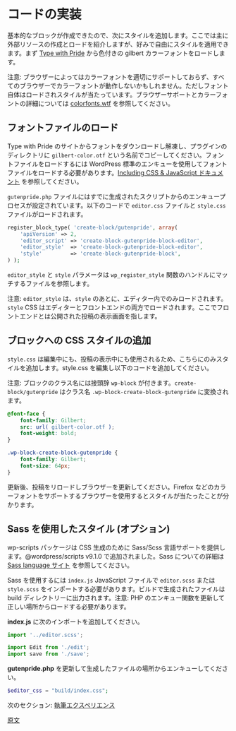 <!-- 
# Code Implementation
 -->
# コードの実装
<!-- 
The basic block is in place, the next step is to add styles to the block. Feel free to style and adjust for your own preference, the main lesson is showing how to create and load external resources. For this example we're going to load the colorized gilbert font from [Type with Pride](https://www.typewithpride.com/).

Note: The color may not work with all browsers until they support the proper color font properly, but the font itself still loads and styles. See [colorfonts.wtf](https://www.colorfonts.wtf/) for browser support and details on color fonts.
 -->
基本的なブロックが作成できたので、次にスタイルを追加します。ここでは主に外部リソースの作成とロードを紹介しますが、好みで自由にスタイルを適用できます。まず [Type with Pride](https://www.typewithpride.com/) から色付きの gilbert カラーフォントをロードします。

注意: ブラウザーによってはカラーフォントを適切にサポートしておらず、すべてのブラウザーでカラーフォントが動作しないかもしれません。ただしフォント自体はロードされスタイルが当たっています。ブラウザーサポートとカラーフォントの詳細については [colorfonts.wtf](https://www.colorfonts.wtf/) を参照してください。

<!-- 
## Load Font File
 -->
## フォントファイルのロード
<!-- 
Download and extract the font from the Type with Pride site, and copy it to your plugin directory naming it `gilbert-color.otf`. To load the font file, we need to add CSS using standard WordPress enqueue, [see Including CSS & JavaScript documentation](https://developer.wordpress.org/themes/basics/including-css-javascript/).

In the `gutenpride.php` file, the enqueue process is already setup from the generated script, so `editor.css` and `style.css` files are loaded using:
 -->
Type with Pride のサイトからフォントをダウンロードし解凍し、プラグインのディレクトリに `gilbert-color.otf` という名前でコピーしてください。フォントファイルをロードするには WordPress 標準のエンキューを使用してフォントファイルをロードする必要があります。[Including CSS & JavaScript ドキュメント](https://developer.wordpress.org/themes/basics/including-css-javascript/) を参照してください。

`gutenpride.php` ファイルにはすでに生成されたスクリプトからのエンキュープロセスが設定されています。以下のコードで `editor.css` ファイルと `style.css` ファイルがロードされます。

```php
register_block_type( 'create-block/gutenpride', array(
	'apiVersion' => 2,
    'editor_script' => 'create-block-gutenpride-block-editor',
    'editor_style'  => 'create-block-gutenpride-block-editor',
    'style'         => 'create-block-gutenpride-block',
) );
```
<!-- 
The `editor_style` and `style` parameters refer to the files that match the handles in the `wp_register_style` functions.

Note: the `editor_style` loads only within the editor, and after the `style`. The `style` CSS loads in both the editor and front-end — published post view.
 -->
`editor_style` と `style` パラメータは `wp_register_style` 関数のハンドルにマッチするファイルを参照します。

注意: `editor_style` は、`style` のあとに、エディター内でのみロードされます。`style` CSS はエディターとフロントエンドの両方でロードされます。ここでフロントエンドとは公開された投稿の表示画面を指します。
<!-- 
## Add CSS Style for Block
 -->
## ブロックへの CSS スタイルの追加
<!-- 
We only need to add the style to `style.css` since it will show while editing and viewing the post. Edit the style.css to add the following.

Note: the block classname is prefixed with `wp-block`. The `create-block/gutenpride` is converted to the classname `.wp-block-create-block-gutenpride`.
 -->
`style.css` は編集中にも、投稿の表示中にも使用されるため、こちらにのみスタイルを追加します。style.css を編集し以下のコードを追加してください。

注意: ブロックのクラス名には接頭辞 `wp-block` が付きます。`create-block/gutenpride` はクラス名 `.wp-block-create-block-gutenpride` に変換されます。

```css
@font-face {
	font-family: Gilbert;
	src: url( gilbert-color.otf );
	font-weight: bold;
}

.wp-block-create-block-gutenpride {
	font-family: Gilbert;
	font-size: 64px;
}
```
<!-- 
After updating, reload the post and refresh the browser. If you are using a browser that supports color fonts (Firefox) then you will see it styled.
 -->
更新後、投稿をリロードしブラウザーを更新してください。Firefox などのカラーフォントをサポートするブラウザーを使用するとスタイルが当たったことが分かります。
<!-- 
## Use Sass for Style (optional)
 -->
## Sass を使用したスタイル (オプション)
<!-- 
The wp-scripts package provides support for using the Sass/Scss languages, to generate CSS, added in @wordpress/scripts v9.1.0. See the [Sass language site](https://sass-lang.com/) to learn more about Sass.

To use Sass, you need to import a `editor.scss` or `style.scss` in the `index.js` JavaScript file and it will build and output the generated file in the build directory. Note: You need to update the enqueing functions in PHP to load from the correct location.

Add the following imports to **index.js**:
 -->
wp-scripts パッケージは CSS 生成のために Sass/Scss 言語サポートを提供します。@wordpress/scripts v9.1.0 で追加されました。Sass についての詳細は [Sass language サイト](https://sass-lang.com/) を参照してください。

Sass を使用するには `index.js` JavaScript ファイルで `editor.scss` または `style.scss` をインポートする必要があります。ビルドで生成されたファイルは build ディレクトリーに出力されます。注意: PHP のエンキュー関数を更新して正しい場所からロードする必要があります。

**index.js** に次のインポートを追加してください。

```js
import '../editor.scss';

import Edit from './edit';
import save from './save';
```
<!-- 
Update **gutenpride.php** to enqueue from generated file location:
 -->
**gutenpride.php** を更新して生成したファイルの場所からエンキューしてください。

```php
$editor_css = "build/index.css";
```
<!-- 
Next Section: [Authoring Experience](/docs/designers-developers/developers/tutorials/create-block/author-experience.md)
 -->
次のセクション: [執筆エクスペリエンス](https://ja.wordpress.org/team/handbook/block-editor/tutorials/create-block/author-experience/)

[原文](https://github.com/WordPress/gutenberg/blob/master/docs/designers-developers/developers/tutorials/create-block/block-code.md)